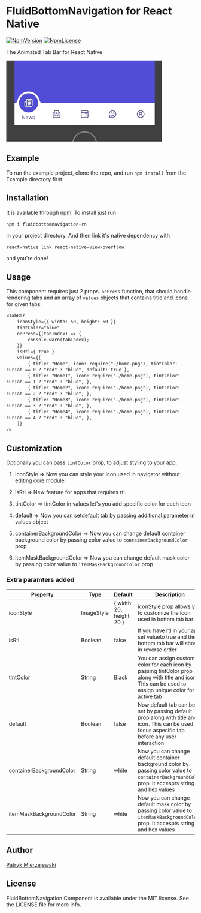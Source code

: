 # FluidBottomNavigation for React Native

[![NpmVersion](https://img.shields.io/npm/v/fluidbottomnavigation-rn.svg?style=flat-square)](https://www.npmjs.com/package/fluidbottomnavigation-rn)
[![NpmLicense](https://img.shields.io/npm/l/fluidbottomnavigation-rn.svg?style=flat-square)](https://www.npmjs.com/package/fluidbottomnavigation-rn)

The Animated Tab Bar for React Native

![Sample](https://raw.githubusercontent.com/10clouds/FluidBottomNavigation-rn/master/static/sample.gif)

## Example

To run the example project, clone the repo, and run `npm install` from the Example directory first.

## Installation

It is available through [npm](https://npmjs.com). To install just run

```
npm i fluidbottomnavigation-rn
```

in your project directory. And then link it's native dependency with

```
react-native link react-native-view-overflow
```

and you're done!

## Usage

This component requires just 2 props. `onPress` function, that should handle rendering tabs and an array of `values` objects that contains title and icons for given tabs.

```JSX
<TabBar
    iconStyle={{ width: 50, height: 50 }}
    tintColor="blue"
    onPress={(tabIndex) => {
        console.warn(tabIndex);
    }}
    isRtl={ true }
    values={[
        { title: "Home", icon: require("./home.png"), tintColor: curTab == 0 ? "red" : "blue", default: true },
        { title: "Home1", icon: require("./home.png"), tintColor: curTab == 1 ? "red" : "blue", },
        { title: "Home2", icon: require("./home.png"), tintColor: curTab == 2 ? "red" : "blue", },
        { title: "Home3", icon: require("./home.png"), tintColor: curTab == 3 ? "red" : "blue", },
        { title: "Home4", icon: require("./home.png"), tintColor: curTab == 4 ? "red" : "blue", },
    ]}
/>
```

## Customization

Optionally you can pass `tintColor` prop, to adjust styling to your app.

1. iconStyle => Now you can style your icon used in navigator without editing core module

2. isRtl => New feature for apps that requires rtl.

3.  tintColor => tintColor in values let's you add specific color for each icon

4. default => Now you can setdefault tab by passing additional parameter in values object

5. containerBackgroundColor => Now you can change default container background color by passing color value to `containerBackgroundColor` prop

6. itemMaskBackgroundColor => Now you can change default mask color by passing color value to `itemMaskBackgroundColor` prop

### Extra paramters added
| Property      | Type          | Default       | Description   | Required      |
| ------------- | ------------- | ------------- | ------------- | ------------- |
| iconStyle  | ImageStyle  | { width: 20, height: 20 }  | iconStyle prop allows you to customize the icon used in bottom tab bar  | false  |
| isRtl  | Boolean  | false  | If you have rtl in your app, set valueto true and the bottom tab bar will show in reverse order  | false  |
| tintColor  | String  | Black  | You can assign custom color for each icon by passing tintColor prop along with title and icon. This can be used to assign unique color for active tab  | true  |
| default  | Boolean  | false  | Now default tab can be set by passing default prop along with title and icon. This can be used to focus aspecific tab before any user interaction  | true  |
| containerBackgroundColor  | String  | white  | Now you can change default container background color by passing color value to `containerBackgroundColor` prop. It accespts string and hex values  | false  |
| itemMaskBackgroundColor  | String  | white  | Now you can change default mask color by passing color value to `itemMaskBackgroundColor` prop. It accespts string and hex values  | false  |

## Author

[Patryk Mierzejewski](https://github.com/pmierzejewski)

## License

FluidBottomNavigation Component is available under the MIT license. See the LICENSE file for more info.
